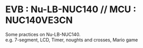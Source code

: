 # EVB : Nu-LB-NUC140 // MCU : NUC140VE3CN
Some practices on Nu-LB-NUC140.  
e.g. 7-segment, LCD, Timer, noughts and crosses, Mario game

